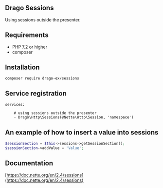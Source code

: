 ## Drago Sessions

Using sessions outside the presenter.

## Requirements

- PHP 7.2 or higher
- composer

## Installation

```
composer require drago-ex/sessions
```

## Service registration

```
services:

	# using sessions outside the presenter
	- Drago\Http\Sessions(@Nette\Http\Session, 'namespace')
```

## An example of how to insert a value into sessions

```php
$sessionSection = $this->sessions->getSessionSection();
$sessionSection->addValue = 'Value';
```

## Documentation

[https://doc.nette.org/en/2.4/sessions](https://doc.nette.org/en/2.4/sessions)
